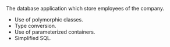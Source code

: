 The database application which store employees of the company.
- Use of polymorphic classes.
- Type conversion.
- Use of parameterized containers.
- Simplified SQL.
